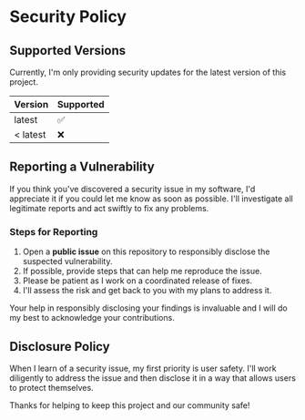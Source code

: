 # Security Policy

## Supported Versions

Currently, I'm only providing security updates for the latest version of this project.

| Version  | Supported          |
| -------  | ------------------ |
| latest   | :white_check_mark: |
| < latest | :x:                |

## Reporting a Vulnerability

If you think you've discovered a security issue in my software, I'd appreciate it if you could let me know as soon as possible. I'll investigate all legitimate reports and act swiftly to fix any problems.

### Steps for Reporting

1. Open a **public issue** on this repository to responsibly disclose the suspected vulnerability.
3. If possible, provide steps that can help me reproduce the issue.
4. Please be patient as I work on a coordinated release of fixes.
5. I'll assess the risk and get back to you with my plans to address it.

Your help in responsibly disclosing your findings is invaluable and I will do my best to acknowledge your contributions.

## Disclosure Policy

When I learn of a security issue, my first priority is user safety. I'll work diligently to address the issue and then disclose it in a way that allows users to protect themselves.

Thanks for helping to keep this project and our community safe!
